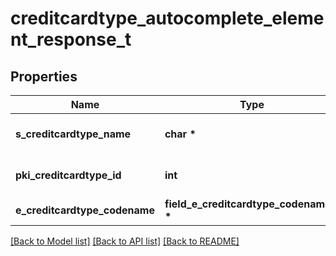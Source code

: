 # creditcardtype_autocomplete_element_response_t

## Properties
Name | Type | Description | Notes
------------ | ------------- | ------------- | -------------
**s_creditcardtype_name** | **char \*** | The name of the Creditcardtype | 
**pki_creditcardtype_id** | **int** | The unique ID of the Creditcardtype | 
**e_creditcardtype_codename** | **field_e_creditcardtype_codename_t \*** |  | 

[[Back to Model list]](../README.md#documentation-for-models) [[Back to API list]](../README.md#documentation-for-api-endpoints) [[Back to README]](../README.md)


